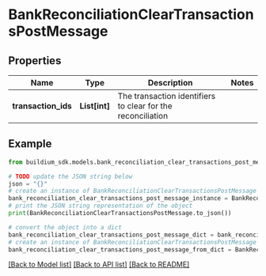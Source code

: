 # BankReconciliationClearTransactionsPostMessage


## Properties

Name | Type | Description | Notes
------------ | ------------- | ------------- | -------------
**transaction_ids** | **List[int]** | The transaction identifiers to clear for the reconciliation | 

## Example

```python
from buildium_sdk.models.bank_reconciliation_clear_transactions_post_message import BankReconciliationClearTransactionsPostMessage

# TODO update the JSON string below
json = "{}"
# create an instance of BankReconciliationClearTransactionsPostMessage from a JSON string
bank_reconciliation_clear_transactions_post_message_instance = BankReconciliationClearTransactionsPostMessage.from_json(json)
# print the JSON string representation of the object
print(BankReconciliationClearTransactionsPostMessage.to_json())

# convert the object into a dict
bank_reconciliation_clear_transactions_post_message_dict = bank_reconciliation_clear_transactions_post_message_instance.to_dict()
# create an instance of BankReconciliationClearTransactionsPostMessage from a dict
bank_reconciliation_clear_transactions_post_message_from_dict = BankReconciliationClearTransactionsPostMessage.from_dict(bank_reconciliation_clear_transactions_post_message_dict)
```
[[Back to Model list]](../README.md#documentation-for-models) [[Back to API list]](../README.md#documentation-for-api-endpoints) [[Back to README]](../README.md)


